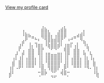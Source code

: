 [View my profile card](https://lykoiloves.github.io/Github-Landing-Page-Template/github.html)
⠀⠀⠀⠀⠀⠀⠀⠀⠀⠀⠀⠀⠀⠀⠀⠀⠀⠀⠀⠀⠀⠀⠀⠀⠀⠀⠀⠀⠀⠀
<pre>
⠀⠀⠀⠀⠀⠀⠀⠀⠀⠀⠀⠀⠀⠀⠀⠀⠀⠀⠀⠀⠀⠀⠀⠀⠀⠀⠀⠀⠀⠀⠀
⠀⠀⠀⠀⠀⠀⠀⠀⠀⠀⠀⠀⠀⠀⠀⠀⠀⠀⠀⠀⠀⠀⠀⠀⠀⠀⠀⠀⠀⠀⠀
⠀⠀⠀⠀⠀⠀⠀⠀⠀⠀⠀⣰⣄⠀⠀⠀⠀⣠⣆⠀⠀⠀⠀⠀⠀⠀⠀⠀⠀⠀⠀
⠀⠀⠀⠀⠀⢸⣄⡀⠀⠀⠀⣿⣿⣧⠀⠀⣼⣿⣿⠀⠀⠀⢀⣠⡇⠀⠀⠀⠀⠀⠀
⠀⠀⠀⠀⠀⠈⣿⠛⠶⣄⡀⠻⣿⣿⣇⣸⣿⣿⠟⢀⣠⠶⠛⣿⠁⠀⠀⠀⠀⠀⠀
⠀⠀⠀⠀⢀⡾⠁⢠⠀⢤⣁⡀⢸⣟⣿⣿⣻⡇⢀⣈⡤⠀⡄⠈⢷⡀⠀⠀⠀⠀⠀
⠀⠀⠀⠀⡾⠁⠀⣸⣇⠘⣿⣧⠈⠻⡿⢿⠟⠁⣼⣿⠃⣸⣇⠀⠈⢷⠀⠀⠀⠀⠀
⠀⠀⠀⣰⠁⣼⠀⣿⣿⠀⣿⡇⢠⣤⣀⣀⣤⡄⢹⣿⠀⣿⣿⠀⣧⠈⣆⠀⠀⠀⠀
⠀⠀⢠⡇⢰⡇⢠⣿⣿⡄⢸⡇⢸⣿⣿⣿⣿⡇⢸⡇⢠⣿⣿⡄⢸⡆⢸⡄⠀⠀⠀
⠀⠀⣾⠀⣿⡇⢸⣿⣿⡇⢸⣇⠘⣿⣿⣿⣿⠃⣸⡇⢸⣿⣿⡇⢸⣿⠀⣷⠀⠀⠀
⠀⢰⡏⠠⠟⠃⠘⠛⠛⠀⠘⣿⡀⢻⣿⣿⡟⢀⡿⠃⠀⠛⠛⠃⠘⠻⠄⢹⡆⠀⠀
⠀⣼⠇⠀⠀⠀⠀⠀⠀⠀⠒⣿⡷⠀⠙⠋⠀⢾⣿⠒⠀⠀⠀⠀⠀⠀⠀⠸⣧⠀⠀
⠀⠋⠀⠀⠀⠀⠀⠀⠀⠀⠈⠀⠀⠀⠙⠋⠀⠀⠀⠁⠀⠀⠀⠀⠀⠀⠀⠀⠙⠀⠀
⠀⠀⠀⠀⠀⠀⠀⠀⠀⠀⠀⠀⠀⠀⠀⠀⠀⠀⠀⠀⠀⠀⠀⠀⠀⠀⠀⠀⠀⠀⠀
⠀⠀⠀⠀⠀⠀⠀⠀⠀⠀⠀⠀⠀⠀⠀⠀⠀⠀⠀⠀⠀⠀⠀⠀⠀⠀⠀⠀⠀⠀⠀
</pre>

